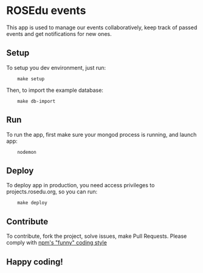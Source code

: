 # ROSEdu events
This app is used to manage our events collaboratively, keep track of passed
events and get notifications for new ones.

## Setup
To setup you dev environment, just run:

        make setup

Then, to import the example database:

		make db-import


## Run
To run the app, first make sure your mongod process is running, and launch app:

        nodemon

## Deploy
To deploy app in production, you need access privileges to projects.rosedu.org,
so you can run:

        make deploy

## Contribute
To contribute, fork the project, solve issues, make Pull Requests.
Please comply with [npm's "funny" coding style](https://docs.npmjs.com/misc/coding-style)

## Happy coding!
